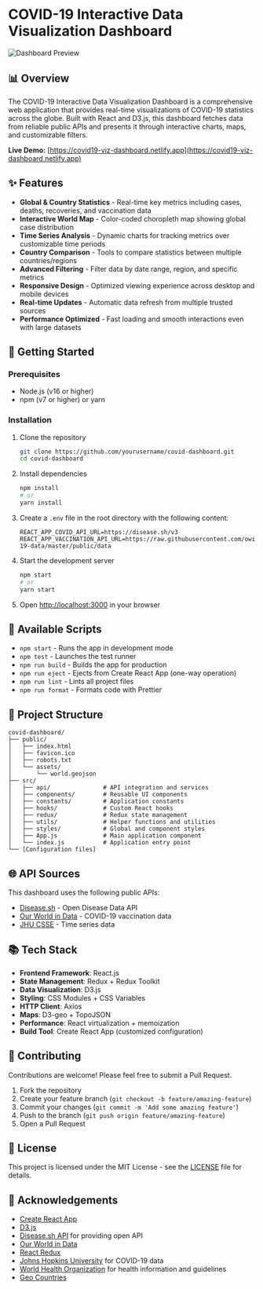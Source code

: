 # COVID-19 Interactive Data Visualization Dashboard

![Dashboard Preview](https://via.placeholder.com/800x400?text=COVID-19+Dashboard+Preview)

## 📊 Overview

The COVID-19 Interactive Data Visualization Dashboard is a comprehensive web application that provides real-time visualizations of COVID-19 statistics across the globe. Built with React and D3.js, this dashboard fetches data from reliable public APIs and presents it through interactive charts, maps, and customizable filters.

**Live Demo:** [https://covid19-viz-dashboard.netlify.app](https://covid19-viz-dashboard.netlify.app)

## ✨ Features

- **Global & Country Statistics** - Real-time key metrics including cases, deaths, recoveries, and vaccination data
- **Interactive World Map** - Color-coded choropleth map showing global case distribution
- **Time Series Analysis** - Dynamic charts for tracking metrics over customizable time periods
- **Country Comparison** - Tools to compare statistics between multiple countries/regions
- **Advanced Filtering** - Filter data by date range, region, and specific metrics
- **Responsive Design** - Optimized viewing experience across desktop and mobile devices
- **Real-time Updates** - Automatic data refresh from multiple trusted sources
- **Performance Optimized** - Fast loading and smooth interactions even with large datasets

## 🚀 Getting Started

### Prerequisites

- Node.js (v16 or higher)
- npm (v7 or higher) or yarn

### Installation

1. Clone the repository

   ```bash
   git clone https://github.com/yourusername/covid-dashboard.git
   cd covid-dashboard
   ```

2. Install dependencies

   ```bash
   npm install
   # or
   yarn install
   ```

3. Create a `.env` file in the root directory with the following content:

   ```
   REACT_APP_COVID_API_URL=https://disease.sh/v3
   REACT_APP_VACCINATION_API_URL=https://raw.githubusercontent.com/owid/covid-19-data/master/public/data
   ```

4. Start the development server

   ```bash
   npm start
   # or
   yarn start
   ```

5. Open [http://localhost:3000](http://localhost:3000) in your browser

## 🔧 Available Scripts

- `npm start` - Runs the app in development mode
- `npm test` - Launches the test runner
- `npm run build` - Builds the app for production
- `npm run eject` - Ejects from Create React App (one-way operation)
- `npm run lint` - Lints all project files
- `npm run format` - Formats code with Prettier

## 📂 Project Structure

```
covid-dashboard/
├── public/
│   ├── index.html
│   ├── favicon.ico
│   ├── robots.txt
│   └── assets/
│       └── world.geojson
├── src/
│   ├── api/               # API integration and services
│   ├── components/        # Reusable UI components
│   ├── constants/         # Application constants
│   ├── hooks/             # Custom React hooks
│   ├── redux/             # Redux state management
│   ├── utils/             # Helper functions and utilities
│   ├── styles/            # Global and component styles
│   ├── App.js             # Main application component
│   └── index.js           # Application entry point
└── [Configuration files]
```

## 🌐 API Sources

This dashboard uses the following public APIs:

- [Disease.sh](https://disease.sh/) - Open Disease Data API
- [Our World in Data](https://github.com/owid/covid-19-data) - COVID-19 vaccination data
- [JHU CSSE](https://github.com/CSSEGISandData/COVID-19) - Time series data

## 📚 Tech Stack

- **Frontend Framework**: React.js
- **State Management**: Redux + Redux Toolkit
- **Data Visualization**: D3.js
- **Styling**: CSS Modules + CSS Variables
- **HTTP Client**: Axios
- **Maps**: D3-geo + TopoJSON
- **Performance**: React virtualization + memoization
- **Build Tool**: Create React App (customized configuration)

## 🤝 Contributing

Contributions are welcome! Please feel free to submit a Pull Request.

1. Fork the repository
2. Create your feature branch (`git checkout -b feature/amazing-feature`)
3. Commit your changes (`git commit -m 'Add some amazing feature'`)
4. Push to the branch (`git push origin feature/amazing-feature`)
5. Open a Pull Request

## 📝 License

This project is licensed under the MIT License - see the [LICENSE](LICENSE) file for details.

## 🙏 Acknowledgements

- [Create React App](https://create-react-app.dev/)
- [D3.js](https://d3js.org/)
- [Disease.sh API](https://disease.sh/) for providing open API
- [Our World in Data](https://ourworldindata.org/coronavirus)
- [React Redux](https://react-redux.js.org/)
- [Johns Hopkins University](https://coronavirus.jhu.edu/map.html) for COVID-19 data
- [World Health Organization](https://www.who.int/) for health information and guidelines
- [Geo Countries](https://github.com/datasets/geo-countries/tree/main)
